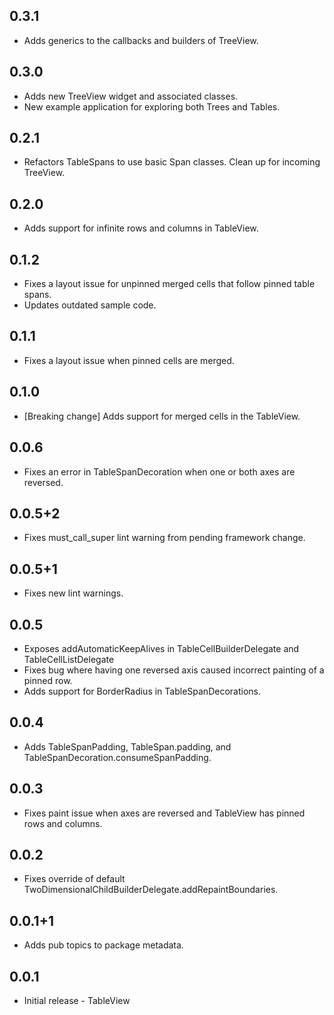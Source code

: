 ## 0.3.1

- Adds generics to the callbacks and builders of TreeView.

## 0.3.0

- Adds new TreeView widget and associated classes.
- New example application for exploring both Trees and Tables.

## 0.2.1

- Refactors TableSpans to use basic Span classes. Clean up for incoming TreeView.

## 0.2.0

- Adds support for infinite rows and columns in TableView.

## 0.1.2

- Fixes a layout issue for unpinned merged cells that follow pinned table spans.
- Updates outdated sample code.

## 0.1.1

- Fixes a layout issue when pinned cells are merged.

## 0.1.0

- [Breaking change] Adds support for merged cells in the TableView.

## 0.0.6

- Fixes an error in TableSpanDecoration when one or both axes are reversed.

## 0.0.5+2

- Fixes must_call_super lint warning from pending framework change.

## 0.0.5+1

- Fixes new lint warnings.

## 0.0.5

- Exposes addAutomaticKeepAlives in TableCellBuilderDelegate and TableCellListDelegate
- Fixes bug where having one reversed axis caused incorrect painting of a pinned row.
- Adds support for BorderRadius in TableSpanDecorations.

## 0.0.4

- Adds TableSpanPadding, TableSpan.padding, and TableSpanDecoration.consumeSpanPadding.

## 0.0.3

- Fixes paint issue when axes are reversed and TableView has pinned rows and columns.

## 0.0.2

- Fixes override of default TwoDimensionalChildBuilderDelegate.addRepaintBoundaries.

## 0.0.1+1

- Adds pub topics to package metadata.

## 0.0.1

- Initial release - TableView
